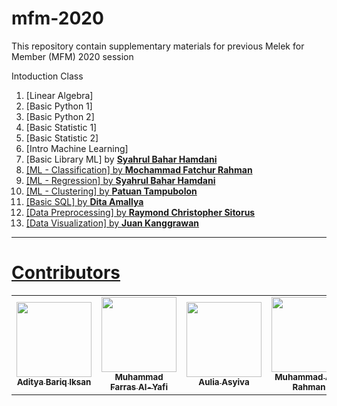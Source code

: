 # mfm-2020
This repository contain supplementary materials for previous Melek for Member (MFM) 2020 session 

Intoduction Class 
1. [Linear Algebra] 
2. [Basic Python 1] 
3. [Basic Python 2] 
4. [Basic Statistic 1]
5. [Basic Statistic 2] 
6. [Intro Machine Learning] 
7. [Basic Library ML] by <a href="https://www.linkedin.com/in/sbhamdani/"><b>Syahrul Bahar Hamdani</b>
8. [ML - Classification] by <a href="https://www.linkedin.com/in/mochammad-fatchur-rahman-a48137a8/"><b>Mochammad Fatchur Rahman</b>
9. [ML - Regression] by <a href="https://www.linkedin.com/in/sbhamdani/"><b>Syahrul Bahar Hamdani</b>
10. [ML - Clustering] by <a href="https://www.linkedin.com/in/patuanpt/"><b>Patuan Tampubolon</b>
11. [Basic SQL] by <a href="https://www.linkedin.com/in/ditamallya/"><b>Dita Amallya</b>
12. [Data Preprocessing] by <a href="https://www.linkedin.com/in/raymond-christopher/"><b>Raymond Christopher Sitorus</b>
13. [Data Visualization] by <a href="https://www.linkedin.com/in/juan-kanggrawan-78ab755a/"><b>Juan Kanggrawan</b>

---
# Contributors

<table>
  <tr>
    <td align="center"><a href="https://www.linkedin.com/in/aditya-bariq-i-817498154/"><img src="https://avatars1.githubusercontent.com/u/13997002?s=400&u=b2f9d8429c70543a25ed70fdfd08879f8bf70c1c&v=4" width=120px;alt=""/><br /><sub><b>Aditya Bariq Iksan</b></sub></a><br /><a title="PIC"></td>
    <td align="center"><a href="https://www.linkedin.com/in/muhammad-farras/"><img src="https://media-exp1.licdn.com/dms/image/C5603AQFiPyeVs-ENAA/profile-displayphoto-shrink_200_200/0/1593526608233?e=1611792000&v=beta&t=LlozywGAnSzqb2QdcIn0dyccybS0_xqzC1xn7yg0_Qc" width=120px;alt=""/><br /><sub><b>Muhammad Farras Al-Yafi</b></sub></a><br /><a title="mentor relations"></td>
    <td align="center"><a href="https://www.linkedin.com/in/aulia-asyiva-269978a4/"><img src="https://media-exp1.licdn.com/dms/image/C5603AQGAIcqGHUea4w/profile-displayphoto-shrink_200_200/0/1579518329203?e=1611792000&v=beta&t=1A1uW0DyDje-RGBPnxcy3wX8oufBT5FWsP1ZG-qdkJo" width=120px;alt=""/><br /><sub><b>Aulia Asyiva
</b></sub></a><br /><a title="human realtions"></td>
    <td align="center"><a href="https://www.linkedin.com/in/muhammad-aziz-rahman-a026a7165/"><img src="https://media-exp1.licdn.com/dms/image/C5603AQGa0qpreTzlBw/profile-displayphoto-shrink_200_200/0?e=1611792000&v=beta&t=82JzZsS1fTxpfXhrnKOSZsBLRG_uThcTj57T-2jCqZU" width=120px;alt=""/><br /><sub><b>Muhammad Aziz Rahman
</b></sub></a><br /><a title="moderator"></td>
    <td align="center"><a href="https://github.com/93kryptonian"><img src="https://avatars1.githubusercontent.com/u/57470211?s=400&u=4e4962363ddedc684f51904d07325b2d1b67a551&v=4" width=120px;alt=""/><br /><sub><b>Kal
</b></sub></a><br /><a title="moderator and design"></td>
  </tr>
</table>
